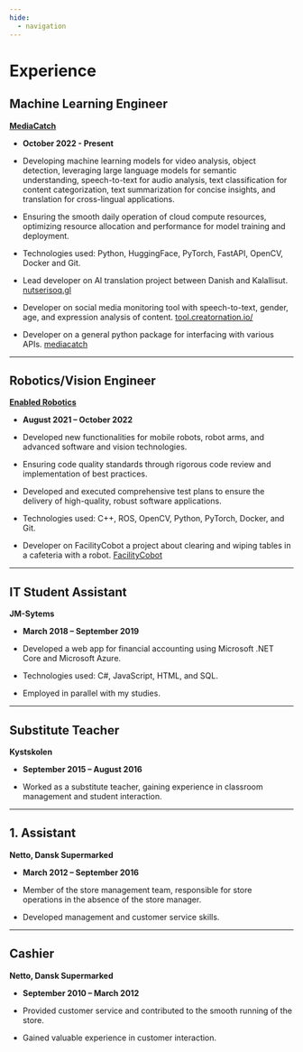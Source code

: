 ```yaml
---
hide:
  - navigation
---
```


# Experience

## Machine Learning Engineer

**[MediaCatch](https://mediacatch.io/)**

* **October 2022 - Present**

* Developing machine learning models for video analysis, object detection, leveraging large language models for semantic understanding, speech-to-text for audio analysis, text classification for content categorization, text summarization for concise insights, and translation for cross-lingual applications.
* Ensuring the smooth daily operation of cloud compute resources, optimizing resource allocation and performance for model training and deployment.
* Technologies used: Python, HuggingFace, PyTorch, FastAPI, OpenCV, Docker and Git.
* Lead developer on AI translation project between Danish and Kalallisut. [nutserisoq.gl](https://nutserisoq.gl/da/about)
* Developer on social media monitoring tool with speech-to-text, gender, age, and expression analysis of content. [tool.creatornation.io/](https://tool.creatornation.io/)
* Developer on a general python package for interfacing with various APIs. [mediacatch](https://api.mediacatch.io/mediacatch/docs/)

--- 

## Robotics/Vision Engineer

**[Enabled Robotics](https://www.enabled-robotics.com/)**

* **August 2021 – October 2022**

* Developed new functionalities for mobile robots, robot arms, and advanced software and vision technologies.
* Ensuring code quality standards through rigorous code review and implementation of best practices.
* Developed and executed comprehensive test plans to ensure the delivery of high-quality, robust software applications.
* Technologies used: C++, ROS, OpenCV, Python, PyTorch, Docker, and Git.
* Developer on FacilityCobot a project about clearing and wiping tables in a cafeteria with a robot. [FacilityCobot](https://www.sdu.dk/en/forskning/sdurobotics/researchprojects/facilitycobot)

--- 

## IT Student Assistant

**JM-Sytems**

* **March 2018 – September 2019**

* Developed a web app for financial accounting using Microsoft .NET Core and Microsoft Azure. 
* Technologies used: C#, JavaScript, HTML, and SQL.
* Employed in parallel with my studies.

--- 

## Substitute Teacher

**Kystskolen**

* **September 2015 – August 2016**

* Worked as a substitute teacher, gaining experience in classroom management and student interaction.

--- 

## 1. Assistant

**Netto, Dansk Supermarked**

* **March 2012 – September 2016**

* Member of the store management team, responsible for store operations in the absence of the store manager.
* Developed management and customer service skills.

--- 

## Cashier

**Netto, Dansk Supermarked**

* **September 2010 – March 2012**

* Provided customer service and contributed to the smooth running of the store.
* Gained valuable experience in customer interaction.
